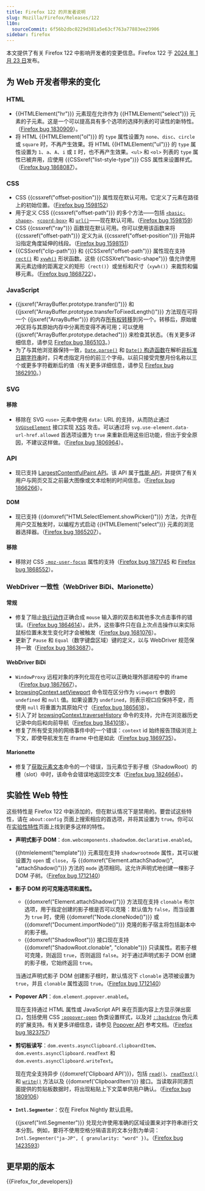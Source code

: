 ```yaml
---
title: Firefox 122 的开发者说明
slug: Mozilla/Firefox/Releases/122
l10n:
  sourceCommit: 6f56b2dbc0229d381a5e63cf763a77883ee23906
sidebar: firefox
---
```


本文提供了有关 Firefox 122 中影响开发者的变更信息。Firefox 122 于 [2024 年 1 月 23 日](https://whattrainisitnow.com/release/?version=122)发布。

## 为 Web 开发者带来的变化

### HTML

- {{HTMLElement("hr")}} 元素现在允许作为 {{HTMLElement("select")}} 元素的子元素。这是一个可以提高具有多个选项的选择列表的可读性的新特性。（[Firefox bug 1830909](https://bugzil.la/1830909)）。
- 将 HTML {{HTMLElement("ol")}} 的 `type` 属性设置为 `none`、`disc`、`circle` 或 `square` 时，不再产生效果。将 HTML {{HTMLElement("ul")}} 的 `type` 属性设置为 `1`、`a`、`A`、`i` 或 `I` 时，也不再产生效果。`<ul>` 和 `<ol>` 列表的 `type` 属性已被弃用，应使用 {{CSSxref("list-style-type")}} CSS 属性来设置样式。（[Firefox bug 1868087](https://bugzil.la/1868087)）。

### CSS

- CSS {{cssxref("offset-position")}} 属性现在默认可用。它定义了元素在路径上的初始位置。（[Firefox bug 1598152](https://bugzil.la/1598152)）
- 用于定义 CSS {{cssxref("offset-path")}} 的多个方法——包括 [`<basic-shape>`](/zh-CN/docs/Web/CSS/offset-path#basic-shape)、[`<coord-box>`](/zh-CN/docs/Web/CSS/offset-path#coord-box) 和 [`url()`](/zh-CN/docs/Web/CSS/offset-path#url)——现在默认可用。（[Firefox bug 1598159](https://bugzil.la/1598159)）
- CSS {{cssxref("ray")}} 函数现在默认可用。你可以使用该函数来将 {{cssxref("offset-path")}} 定义为从 {{cssxref("offset-position")}} 开始并沿指定角度延伸的线段。（[Firefox bug 1598151](https://bugzil.la/1598151)）
- {{CSSxref("clip-path")}} 和 {{CSSxref("offset-path")}} 属性现在支持 [`rect()`](/zh-CN/docs/Web/CSS/basic-shape/rect) 和 [`xywh()`](/zh-CN/docs/Web/CSS/basic-shape/xywh) 形状函数。这些 {{CSSXref("basic-shape")}} 值允许使用离元素边缘的距离定义的矩形（`rect()`）或坐标和尺寸（`xywh()`）来裁剪和偏移元素。（[Firefox bug 1868722](https://bugzil.la/1868722)）。

### JavaScript

- {{jsxref("ArrayBuffer.prototype.transfer()")}} 和 {{jsxref("ArrayBuffer.prototype.transferToFixedLength()")}} 方法现在可将一个 {{jsxref("ArrayBuffer")}} 的内存[所有权转移](/zh-CN/docs/Web/JavaScript/Reference/Global_Objects/ArrayBuffer#传输_arraybuffer)到另一个。转移后，原始缓冲区将与其原始内存中分离而变得不再可用；可以使用 {{jsxref("ArrayBuffer.prototype.detached")}} 来检查其状态。（有关更多详细信息，请参见 [Firefox bug 1865103](https://bugzil.la/1865103)。）
- 为了与其他浏览器保持一致，[`Date.parse()`](/zh-CN/docs/Web/JavaScript/Reference/Global_Objects/Date/parse) 和 [`Date()` 构造函数](/zh-CN/docs/Web/JavaScript/Reference/Global_Objects/Date/Date)在解析[非标准日期字符串](/zh-CN/docs/Web/JavaScript/Reference/Global_Objects/Date/parse#非标准日期字符串)时，只考虑指定月份的前三个字母。以前只接受完整月份名称以三个或更多字符截断后的值（有关更多详细信息，请参见 [Firefox bug 1862910](https://bugzil.la/1862910)。）

### SVG

#### 移除

- 移除在 SVG `<use>` 元素中使用 `data:` URL 的支持，从而防止通过 [`SVGUseElement`](/zh-CN/docs/Web/API/SVGUseElement) 接口实现 [XSS](/zh-CN/docs/Glossary/Cross-site_scripting) 攻击。可以通过将 `svg.use-element.data-url-href.allowed` 首选项设置为 `true` 来重新启用这些旧功能，但出于安全原因，不建议这样做。（[Firefox bug 1806964](https://bugzil.la/1806964)）。

### API

- 现已支持 [LargestContentfulPaint API](/zh-CN/docs/Web/API/LargestContentfulPaint)。该 API 属于[性能 API](/zh-CN/docs/Web/API/Performance_API)，并提供了有关用户与网页交互之前最大图像或文本绘制的时间信息。（[Firefox bug 1866266](https://bugzil.la/1866266)）。

#### DOM

- 现已支持 {{domxref("HTMLSelectElement.showPicker()")}} 方法，允许在用户交互触发时，以编程方式启动 {{HTMLElement("select")}} 元素的浏览器选择器。（[Firefox bug 1865207](https://bugzil.la/1865207)）。

#### 移除

- 移除对 CSS [`-moz-user-focus`](/zh-CN/docs/Web/CSS/-moz-user-focus) 属性的支持（[Firefox bug 1871745](https://bugzil.la/1871745) 和 [Firefox bug 1868552](https://bugzil.la/1868552)）。

### WebDriver 一致性（WebDriver BiDi、Marionette）

#### 常规

- 修复了阻止[执行动作](https://w3c.github.io/webdriver/#perform-actions)正确合成 `mouse` 输入源的双击和其他多次点击事件的错误。（[Firefox bug 1864614](https://bugzil.la/1864614)）。此外，这些事件只在自上次点击操作以来实际鼠标位置未发生变化时才会被触发（[Firefox bug 1681076](https://bugzil.la/1681076)）。
- 更新了 `Pause` 和 `Equal`（数字键盘区域）键的定义，以与 WebDriver 规范保持一致（[Firefox bug 1863687](https://bugzil.la/1863687)）。

#### WebDriver BiDi

- `WindowProxy` 远程对象的序列化现在也可以正确处理外部进程中的 iframe（[Firefox bug 1867667](https://bugzil.la/1867667)）。
- [browsingContext.setViewport](https://w3c.github.io/webdriver-bidi/#command-browsingContext-setViewport) 命令现在区分作为 `viewport` 参数的 `undefined` 和 `null` 值。如果设置为 `undefined`，则表示视口应保持不变，而使用 `null` 将重置为其原始尺寸（[Firefox bug 1865618](https://bugzil.la/1865618)）。
- 引入了对 [browsingContext.traverseHistory](https://w3c.github.io/webdriver-bidi/#command-browsingContext-traverseHistory) 命令的支持，允许在浏览器历史记录中向后和向前导航（[Firefox bug 1841018](https://bugzil.la/1841018)）。
- 修复了所有受支持的网络事件中的一个错误：`context` id 始终报告顶级浏览上下文，即使导航发生在 iframe 中也是如此（[Firefox bug 1869735](https://bugzil.la/1869735)）。

#### Marionette

- 修复了[获取元素文本](https://w3c.github.io/webdriver/#dfn-get-element-text)命令的一个错误，当元素位于影子根（ShadowRoot）的槽（slot）中时，该命令会错误地返回空文本（[Firefox bug 1824664](https://bugzil.la/1824664)）。

## 实验性 Web 特性

这些特性是 Firefox 122 中新添加的，但在默认情况下是禁用的。要尝试这些特性，请在 `about:config` 页面上搜索相应的首选项，并将其设置为 `true`。你可以在[实验性特性](/zh-CN/docs/Mozilla/Firefox/Experimental_features)页面上找到更多这样的特性。

- **声明式影子 DOM**：`dom.webcomponents.shadowdom.declarative.enabled`。

  {{htmlelement("template")}} 元素现在支持 `shadowrootmode` 属性，其可以被设置为 `open` 或 `close`，与 {{domxref("Element.attachShadow()", "attachShadow()")}} 方法的 `mode` 选项相同。这允许声明式地创建一棵影子 DOM 子树。（[Firefox bug 1712140](https://bugzil.la/1712140)）

- **影子 DOM 的可克隆选项和属性。**
  - {{domxref("Element.attachShadow()")}} 方法现在支持 `clonable` 布尔选项，用于指定创建的影子根是否可以克隆：默认值为 `false`，而当设置为 `true` 时，使用 {{domxref("Node.cloneNode()")}} 或 {{domxref("Document.importNode()")}} 克隆的影子宿主将包括副本中的影子根。
  - {{domxref("ShadowRoot")}} 接口现在支持 {{domxref("ShadowRoot.clonable", "clonable")}} 只读属性。若影子根可克隆，则返回 `true`，否则返回 `false`。对于通过声明式影子 DOM 创建的影子根，它始终返回 `true`。

  当通过声明式影子 DOM 创建影子根时，默认情况下 `clonable` 选项被设置为 `true`，并且 `clonable` 属性返回 `true`。（[Firefox bug 1712140](https://bugzil.la/1868428)）

- **Popover API**：`dom.element.popover.enabled`。

  现在支持通过 HTML 属性或 JavaScript API 来在页面内容上方显示弹出窗口，包括使用 CSS [`:popover-open`](/zh-CN/docs/Web/CSS/:popover-open) 伪类设置样式，以及对 [`::backdrop`](/zh-CN/docs/Web/CSS/::backdrop) 伪元素的扩展支持。有关更多详细信息，请参见 [Popover API](/zh-CN/docs/Web/API/Popover_API) 参考文档。（[Firefox bug 1823757](https://bugzil.la/1823757)）

- **剪切板读写**：`dom.events.asyncClipboard.clipboardItem`、`dom.events.asyncClipboard.readText` 和 `dom.events.asyncClipboard.writeText`。

  现在完全支持异步 {{domxref('Clipboard API')}}，包括 [`read()`](/zh-CN/docs/Web/API/Clipboard/read)、[`readText()`](/zh-CN/docs/Web/API/Clipboard/readText) 和 [`write()`](/zh-CN/docs/Web/API/Clipboard/write) 方法以及 {{domxref('ClipboardItem')}} 接口。当读取非同源页面提供的剪贴板数据时，将出现粘贴上下文菜单供用户确认。（[Firefox bug 1809106](https://bugzil.la/1809106)）

- **`Intl.Segmenter`**：仅在 Firefox Nightly 默认启用。

  {{jsxref("Intl.Segmenter")}} 兑现允许使用准确的区域设置来对字符串进行文本分割。例如，要将不使用空格分隔语言的文本分割为单词：`Intl.Segmenter("ja-JP", { granularity: "word" })`。（[Firefox bug 1423593](https://bugzil.la/1423593)）

## 更早期的版本

{{Firefox_for_developers}}
